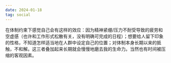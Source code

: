 ```yaml
---
date: 2024-01-18
tag: social
---
```

在体制约束下感觉自己会有这样的效应：因为精神紧绷/压力不耐受导致的疲劳和空虚感（也许和工作形式松散有关，没有明确可完成的日程）；想要给人留下印象的性格，不知道怎样适当地在人群中设定自己的位置；对体制本身长期以来的抵触，不和解。这三者叠加起来长期就会慢慢地磨去我的生命力。当然也有时间被压缩的客观因素。